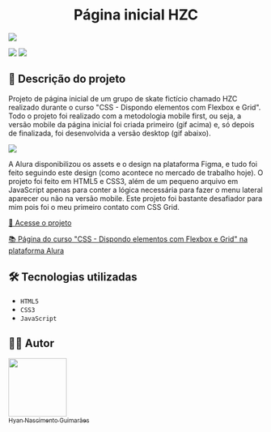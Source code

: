 <h1 align="center"> Página inicial HZC </h1>

![](https://raw.githubusercontent.com/hyanguimaraes/HZC/main/HZC_img_readme/HZC_mobile.gif#vitrinedev)

![](https://img.shields.io/github/forks/hyanguimaraes/hzc?style=social) ![](https://img.shields.io/github/last-commit/hyanguimaraes/hzc?style=plastic)

📝 Descrição do projeto
---
Projeto de página inicial de um grupo de skate fictício chamado HZC realizado durante o curso "CSS - Dispondo elementos com Flexbox e Grid". Todo o projeto foi realizado com a metodologia mobile first, ou seja, a versão mobile da página inicial foi criada primeiro (gif acima) e, só depois de finalizada, foi desenvolvida a versão desktop (gif abaixo).

![](https://raw.githubusercontent.com/hyanguimaraes/HZC/main/HZC_img_readme/HZC_desktop.gif)

A Alura disponibilizou os assets e o design na plataforma Figma, e tudo foi feito seguindo este design (como acontece no mercado de trabalho hoje). O projeto foi feito em HTML5 e CSS3, além de um pequeno arquivo em JavaScript apenas para conter a lógica necessária para fazer o menu lateral aparecer ou não na versão mobile. Este projeto foi bastante desafiador para mim pois foi o meu primeiro contato com CSS Grid.

[🔗 Acesse o projeto](https://hyanguimaraes.github.io/HZC/)

[📚 Página do curso "CSS - Dispondo elementos com Flexbox e Grid" na plataforma Alura](https://cursos.alura.com.br/course/css-dispondo-elementos-flexbox-grid)

🛠️ Tecnologias utilizadas
---
- ``HTML5``
- ``CSS3``
- ``JavaScript``

✍🏻 Autor
---
 [<img src="https://avatars.githubusercontent.com/u/112709798?s=400&u=bf197a3880a44c701b3303e07c052a74cb8d96b1&v=4" width=115><br><sub>Hyan Nascimento Guimarães</sub>](https://github.com/hyanguimaraes)
